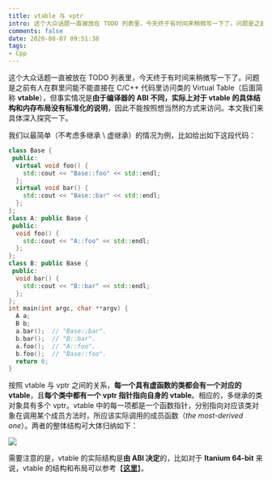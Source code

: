 ```yaml
---
title: vtable 与 vptr
intro: 这个大众话题一直被放在 TODO 列表里，今天终于有时间来稍微写一下了。问题是之前有人在群里问能不能直接在 C/C++ 代码里访问类的 Virtual Table（后面简称 vtable），但事实情况是由于编译器的 ABI 不同，实际上对于 vtable 的具体结构和内存布局没有标准化的说明，因此不能按照想当然的方式来访问。本文我们来具体深入探究一下。
comments: false
date: 2020-08-07 09:51:38
tags:
- Cpp
---
```


这个大众话题一直被放在 TODO 列表里，今天终于有时间来稍微写一下了。问题是之前有人在群里问能不能直接在 C/C++ 代码里访问类的 Virtual Table（后面简称 **vtable**），但事实情况是**由于编译器的 ABI 不同，实际上对于 vtable 的具体结构和内存布局没有标准化的说明**，因此不能按照想当然的方式来访问。本文我们来具体深入探究一下。

我们以最简单（不考虑多继承 \ 虚继承）的情况为例，比如给出如下这段代码：

```cpp
class Base {
 public:
  virtual void foo() {
    std::cout << "Base::foo" << std::endl;
  };
  virtual void bar() {
    std::cout << "Base::bar" << std::endl;
  };
};
class A: public Base {
 public:
  void foo() {
    std::cout << "A::foo" << std::endl;
  };
};
class B: public Base {
 public:
  void bar() {
    std::cout << "B::bar" << std::endl;
  };
};
int main(int argc, char **argv) {
  A a;
  B b;
  a.bar();  // "Base::bar".
  b.bar();  // "B::bar".
  a.foo();  // "A::foo".
  b.foo();  // "Base::foo".
  return 0;
}
```

按照 vtable 与 vptr 之间的关系，**每一个具有虚函数的类都会有一个对应的 vtable**，且**每个类中都有一个 vptr 指针指向自身的 vtable**。相应的，多继承的类对象具有多个 vptr。vtable 中的每一项都是一个函数指针，分别指向对应该类对象在调用某个成员方法时，所应该实际调用的成员函数（*the most-derived one*）。两者的整体结构可大体归纳如下：

![](1.png)

需要注意的是，vtable 的实际结构是**由 ABI 决定**的，比如对于 **Itanium 64-bit** 来说，vtable 的结构和布局可以参考【**[这里](https://refspecs.linuxbase.org/cxxabi-1.83.html#vtable)**】。


